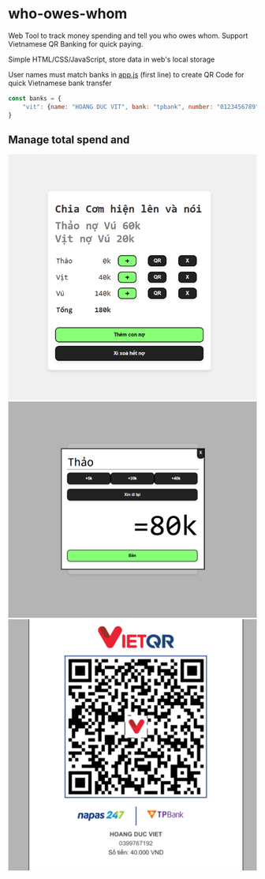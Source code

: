 # who-owes-whom 
Web Tool to track money spending and tell you who owes whom. Support Vietnamese QR Banking for quick paying.

Simple HTML/CSS/JavaScript, store data in web's local storage

User names must match banks in [app.js](app.js) (first line) to create QR Code for quick Vietnamese bank transfer

```javascript
const banks = {
    "vit": {name: "HOANG DUC VIT", bank: "tpbank", number: "0123456789"},
}
```

## Manage total spend and 
![Screenshot 1](screenshot_1.png)
![Screenshot 2](screenshot_2.png)
![Screenshot 3](screenshot_3.png) 
